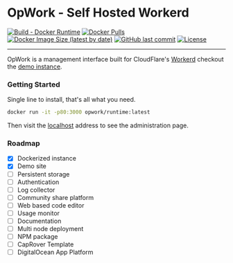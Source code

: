 # OpWork - Self Hosted Workerd

[![Build - Docker Runtime](https://github.com/hisorange/opwork/actions/workflows/cd-runtime.yml/badge.svg?branch=main)](https://github.com/hisorange/opwork/actions/workflows/cd-runtime.yml)
[![Docker Pulls](https://img.shields.io/docker/pulls/opwork/runtime?label=Docker%20Pulls)](https://hub.docker.com/r/opwork/runtime)
[![Docker Image Size (latest by date)](https://img.shields.io/docker/image-size/opwork/runtime?label=Docker%20Image)](https://hub.docker.com/r/opwork/runtime/tags)
[![GitHub last commit](https://img.shields.io/github/last-commit/hisorange/opwork?label=Last%20Update)](https://github.com/hisorange/opwork)
[![License](https://img.shields.io/github/license/hisorange/opwork?label=License)](https://github.com/hisorange/opwork/blob/main/license)

---

OpWork is a management interface built for CloudFlare's [Workerd](https://github.com/cloudflare/workerd) checkout the [demo instance](https://runtime.opwork.dev).

### Getting Started

Single line to install, that's all what you need.

```bash
docker run -it -p80:3000 opwork/runtime:latest
```

Then visit the [localhost](http://localhost) address to see the administration page.

### Roadmap

- [x] Dockerized instance
- [x] Demo site
- [ ] Persistent storage
- [ ] Authentication
- [ ] Log collector
- [ ] Community share platform
- [ ] Web based code editor
- [ ] Usage monitor
- [ ] Documentation
- [ ] Multi node deployment
- [ ] NPM package
- [ ] CapRover Template
- [ ] DigitalOcean App Platform
